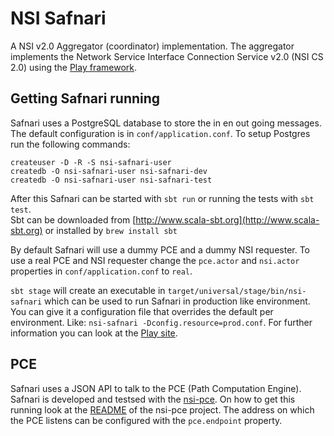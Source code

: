 # NSI Safnari

A NSI v2.0 Aggregator (coordinator) implementation. The aggregator implements the Network Service Interface Connection Service v2.0 (NSI CS 2.0) using the [Play framework](http://www.playframework.com).

## Getting Safnari running

Safnari uses a PostgreSQL database to store the in en out going messages. The default configuration is in `conf/application.conf`. To setup Postgres run the following commands:

```
createuser -D -R -S nsi-safnari-user
createdb -O nsi-safnari-user nsi-safnari-dev
createdb -O nsi-safnari-user nsi-safnari-test
```

After this Safnari can be started with `sbt run` or running the tests with `sbt test`.  
Sbt can be downloaded from [http://www.scala-sbt.org](http://www.scala-sbt.org) or installed by `brew install sbt`

By default Safnari will use a dummy PCE and a dummy NSI requester. To use a real PCE and NSI requester change the `pce.actor` and `nsi.actor` properties in `conf/application.conf` to `real`.

`sbt stage` will create an executable in `target/universal/stage/bin/nsi-safnari` which can be used to run Safnari in production like environment. You can give it a configuration file that overrides the default per environment.
Like: `nsi-safnari -Dconfig.resource=prod.conf`. For further information you can look at the [Play site](http://www.playframework.com/documentation/2.2.x/Production).

## PCE

Safnari uses a JSON API to talk to the PCE (Path Computation Engine). Safnari is developed and testsed with the [nsi-pce](https://github.com/BandwidthOnDemand/nsi-pce).
On how to get this running look at the [README](https://github.com/BandwidthOnDemand/nsi-pce/blob/master/README) of the nsi-pce project. The address on which the PCE listens can be configured with the `pce.endpoint` property.

